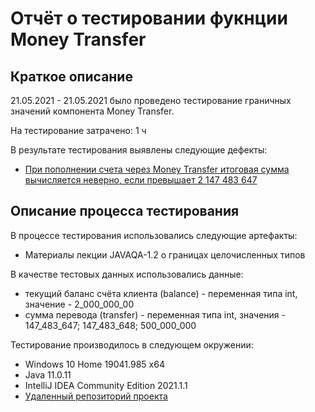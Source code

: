 # Отчёт о тестировании фукнции Money Transfer

## Краткое описание

21.05.2021 - 21.05.2021 было проведено тестирование граничных значений компонента Money Transfer.

На тестирование затрачено: 1 ч

В результате тестирования выявлены следующие дефекты:
* [При пополнении счета через Money Transfer итоговая сумма вычисляется неверно, если превышает 2 147 483 647](https://github.com/Erika-Michel/Money-Transfer/issues/1#issue-898078624)

## Описание процесса тестирования

В процессе тестирования использовались следующие артефакты:
* Материалы лекции JAVAQA-1.2 о границах целочисленных типов

В качестве тестовых данных использовались данные:
* текущий баланс счёта клиента (balance) - переменная типа int, значение - 2_000_000_00
* сумма перевода (transfer) - переменная типа int, значения - 147_483_647; 147_483_648; 500_000_000

Тестирование производилось в следующем окружении:
* Windows 10 Home 19041.985 x64
* Java 11.0.11
* IntelliJ IDEA Community Edition 2021.1.1
* [Удаленный репозиторий проекта](https://github.com/Erika-Michel/Money-Transfer.git)